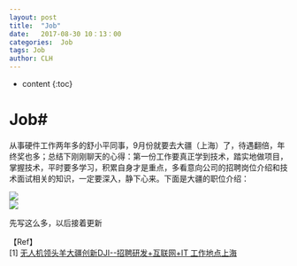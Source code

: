 ```yaml
---
layout: post
title:  "Job"
date:   2017-08-30 10：13：00
categories:  Job
tags: Job
author: CLH
---
```


* content
{:toc}

# Job#

从事硬件工作两年多的舒小平同事，9月份就要去大疆（上海）了，待遇翻倍，年终奖也多；总结下刚刚聊天的心得：第一份工作要真正学到技术，踏实地做项目，掌握技术，平时要多学习，积累自身才是重点，多看意向公司的招聘岗位介绍和技术面试相关的知识，一定要深入，静下心来。下面是大疆的职位介绍：   

![](http://i.imgur.com/5PoQBZr.jpg)   
![](http://i.imgur.com/9mci8xm.jpg)
     
先写这么多，以后接着更新


【Ref】    
[1] [无人机领头羊大疆创新DJI--招聘研发+互联网+IT 工作地点上海](http://bbs.21ic.com/icview-1721404-1-1.html)